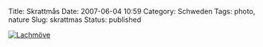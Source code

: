 Title: Skrattmås
Date: 2007-06-04 10:59
Category: Schweden
Tags: photo, nature
Slug: skrattmas
Status: published

[![Lachmöve](/pic/skrattmas_s.jpg "Lachmöve")](/pic/skrattmas_l.jpg)

